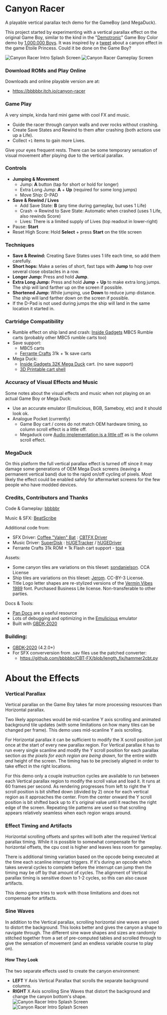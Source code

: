 
# Canyon Racer

A playable vertical parallax tech demo for the GameBoy (and MegaDuck).

This project started by experimenting with a vertical parallax effect on the original Game Boy, similar to the kind in the "[Demotronic](https://demozoo.org/productions/20662/)" Game Boy Color demo by [1.000.000 Boys](https://demozoo.org/productions/20662/). It was inspired by a [tweet](https://twitter.com/_Kimimi/status/1493231550040793092) about a canyon effect in the game Étoile Princess. Could it be done on the Game Boy?

![Canyon Racer Intro Splash Screen](/info/canyon_racer_intro_splash.png)
![Canyon Racer Gameplay Screen](/info/canyon_racer_gameplay.png)

### Download ROMs and Play Online

Downloads and online playable version are at:
* https://bbbbbr.itch.io/canyon-racer


### Game Play
A very simple, kinda hard mini game with cool FX and music.

- Guide the racer through canyon walls and over rocks without crashing.
- Create Save States and Rewind to them after crashing (both actions use up a Life).
- Collect `+1` items to gain more Lives.

Give your eyes frequent rests. There can be some temporary sensation of visual movement after playing due to the vertical parallax.

### Controls
- **Jumping & Movement**
  - Jump: **A** button (tap for short or hold for longer)
  - Extra Long Jump: **A** + **Up** (required for some long jumps)
  - Move Ship: D-PAD
- **Save & Rewind / Lives**
  - Add Save State: **B** (any time during gameplay, but uses 1 Life)
  - Crash -> Rewind to Save State: Automatic when crashed (uses 1 Life, also rewinds Score)
  - Lives: There is a limited supply of Lives (top readout in lower-right)
- Pause: **Start**
- Reset High Score: Hold **Select** + press **Start** on the title screen

### Techniques
- **Save & Rewind:** Creating Save States uses 1 life each time, so add them carefully.
- **Short hops:** Make a series of short, fast taps with **Jump** to hop over several close obstacles in a row.
- **Longer Jump:** Press and hold **Jump**.
- **Extra Long Jump:** Press and hold **Jump** + **Up** to make extra long jumps. The ship will land farther up on the screen if possible.
- **Shortened Jump:** While jumping, use **Down** to reduce jump distance. The ship will land farther down on the screen if possible.
- If the D-Pad is not used during jumps the ship will land in the same location it started in.


### Cartridge Compatibility
- Rumble effect on ship land and crash: [Inside Gadgets](https://shop.insidegadgets.com/) MBC5 Rumble carts (probably other MBC5 rumble carts too)
- Save support:
  - MBC5 carts
  - [Ferrante Crafts](https://ferrantecrafts.com/) 31k + 1k save carts
- Mega Duck:
  - [Inside Gadgets 32K Mega Duck](https://shop.insidegadgets.com/product/megaduck-32kb-flash-cart/) cart. (no save support)
  - [3D Printable cart shell](https://github.com/bbbbbr/megaduck_cartridge_shell)


### Accuracy of Visual Effects and Music
Some notes about the visual effects and music when not playing on an actual Game Boy or Mega Duck:
  - Use an accurate emulator (Emulicious, BGB, Sameboy, etc) and it should look ok.
  - Analogue Pocket (currently)
    - Game Boy cart / cores do not match OEM hardware timing, so column scroll effect is a little off.
    - Megaduck core [Audio implementation is a little off](https://github.com/spiritualized1997/openFPGA-Megaduck/issues/2) as is the column scroll effect.


### MegaDuck
On this platform the full vertical parallax effect is turned off since it may damage some generations of OEM Mega Duck screens (leaving a permanent vertical band) due to the rapid on/off cycling of pixels. Most likely the effect could be enabled safely for aftermarket screens for the few people who have modded devices.


### Credits, Contributors and Thanks
Code & Gameplay: [bbbbbr](https://twitter.com/0xbbbbbr)

Music & SFX: [BeatScribe](https://twitter.com/beatscribemusic)

Additional code from:
  - SFX Driver: [Coffee "Valen" Bat](https://twitter.com/cofebbat) : [CBTFX Driver](https://github.com/datguywitha3ds/CBT-FX)
  - Music Driver: [SuperDisk](https://github.com/SuperDisk) : [hUGETracker](https://github.com/SuperDisk/hUGETracker) / [hUGEDriver](https://github.com/SuperDisk/)
  - Ferrante Crafts 31k ROM + 1k Flash cart support - [toxa](https://github.com/untoxa/)

Assets:
  - Some canyon tiles are variations on this tileset: [sondanielson](https://sondanielson.itch.io/gameboy-simple-rpg-tileset). CCA License
  - Ship tiles are variations on this tileset: [Jerom](https://opengameart.org/content/retro-spaceships). CC-BY-3 License.
  - Title Logo letter shapes are re-stylized versions of the [Vermin Vibes 1989](https://nalgames.com/fonts/vermin-vibes-1989) font. Purchased Business Lite license. Non-transferable to other parties.

Docs & Tools:
  - [Pan Docs](https://gbdev.io/pandocs/) are a useful resource
  - Lots of debugging and optimizing in the [Emulicious](https://emulicious.net/) emulator
  - Built with [GBDK-2020](https://github.com/gbdk-2020/gbdk-2020)


### Building:
* [GBDK-2020](https://github.com/gbdk-2020/gbdk-2020) (4.2.0+)
* For SFX converversion from .sav files use the patched converter:
  - https://github.com/bbbbbr/CBT-FX/blob/length_fix/hammer2cbt.py


# About the Effects

### Vertical Parallax
Vertical parallax on the Game Boy takes far more processing resources than Horizontal parallax.

Two likely approaches would be mid-scanline Y axis scrolling and animated background tile updates (with some limitations on how many tiles can be changed per frame). This demo uses mid-scanline Y axis scrolling.

For Horizontal parallax it can be sufficient to modify the X scroll position just once at the start of every new parallax region. For Vertical parallax it has to run every single scanline and modify the Y scroll position for each parallax section _as the pixels for each region are being drawn_, for the entire width _and_ height of the screen. The timing has to be precisely aligned in order to take effect in the right locations.

For this demo only a couple instruction cycles are available to run between each Vertical parallax region to modify the scroll value and load it. It runs at 60 frames per second. As rendering progresses from left to right the Y scroll position is bit shifted down (divided by 2) once for each vertical region as it approaches the center. From the center onward the Y scroll position is bit shifted back up to it's original value until it reaches the right edge of the screen. Repeating tile patterns are used so that scrolling appears relatively seamless when each region wraps around.

### Effect Timing and Artifacts
Horizontal scrolling offsets and sprites will both alter the required Vertical parallax timing. While it is possible to somewhat compensate for the horizontal offsets, the cpu cost is higher and leaves less room for gameplay. 

There is additional timing variation based on the opcode being executed at the time each scanline interrupt triggers. If it's during an opcode which takes several cycles to complete before the interrupt can jump then the timing may be off by that amount of cycles. The alignment of Vertical parallax timing is sensitive down to 1-2 cycles, so this can also cause artifacts.

This demo game tries to work with those limitations and does not compensate for artifacts.

### Sine Waves
In addition to the Vertical parallax, scrolling horizontal sine waves are used to distort the background. This looks better and gives the canyon a shape to navigate through. The different sine wave shapes and sizes are randomly stitched together ​from a set of pre-computed tables and scrolled through to give the sensation of movement (and an endless variable course to play on).

#### How They Look
The two separate effects used to create the canyon environment:

* **LEFT** Y Axis Vertical Parallax that scrolls the separate background columns.
* **RIGHT** X Axis scrolling Sine Waves that distort the background and change the canyon bottom's shape.
![Canyon Racer Intro Splash Screen](/info/bg_scy_parallax_scrolling.gif)
![Canyon Racer Intro Splash Screen](/info/bg_scx_wave_scrolling.gif)
